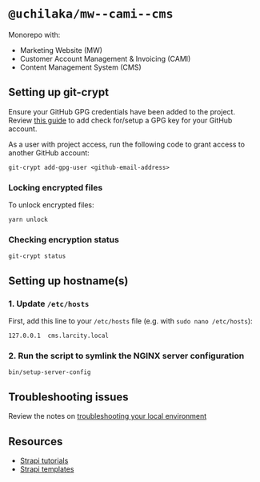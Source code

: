 # `@uchilaka/mw--cami--cms`

Monorepo with:

- Marketing Website (MW)
- Customer Account Management & Invoicing (CAMI)
- Content Management System (CMS)

## Setting up git-crypt

Ensure your GitHub GPG credentials have been added to the project. Review [this guide](https://docs.github.com/en/authentication/managing-commit-signature-verification/adding-a-gpg-key-to-your-github-account) to add check for/setup a GPG key for your GitHub account.

As a user with project access, run the following code to grant access to another GitHub account:

```shell
git-crypt add-gpg-user <github-email-address>
```

### Locking encrypted files

To unlock encrypted files:

```shell
yarn unlock
```

### Checking encryption status

```shell
git-crypt status
```

## Setting up hostname(s)

### 1. Update `/etc/hosts`

First, add this line to your `/etc/hosts` file (e.g. with `sudo nano /etc/hosts`):

```shell
127.0.0.1  cms.larcity.local
```

### 2. Run the script to symlink the NGINX server configuration

```shell
bin/setup-server-config
```

## Troubleshooting issues

Review the notes on [troubleshooting your local environment](./md/TROUBLESHOOTING.md)

## Resources

- [Strapi tutorials](https://strapi.io/blog/categories/tutorials)
- [Strapi templates](https://github.com/strapi/strapi/tree/develop/templates)
